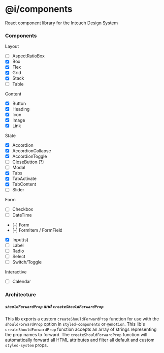 # @i/components

React component library for the Intouch Design System
<br>


### Components

Layout
 - [ ] AspectRatioBox
 - [x] Box
 - [x] Flex
 - [x] Grid
 - [x] Stack
 - [ ] Table

Content
 - [x] Button
 - [x] Heading
 - [x] Icon
 - [x] Image
 - [x] Link

State
 - [x] Accordion
 - [x] AccordionCollapse
 - [x] AccordionToggle
 - [ ] CloseButton (?)
 - [ ] Modal
 - [x] Tabs
 - [x] TabActivate
 - [x] TabContent
 - [ ] Slider

Form
 - [ ] Checkbox
 - [ ] DateTime
 - [-] Form
 - [-] FormItem / FormField
 - [x] Input(s)
 - [ ] Label
 - [ ] Radio
 - [ ] Select
 - [ ] Switch/Toggle

Interactive
 - [ ] Calendar


### Architecture

##### `shouldForwardProp` and `createShouldForwardProp`

This lib exports a custom `createShouldForwardProp` function for use with the `shouldForwardProp` option in `styled-components` or `@emotion`. This lib's `createShouldForwardProp` function accepts an array of strings representing the prop names to forward. The `createShouldForwardProp` function will automatically forward all HTML attributes and filter all default and custom `styled-system` props.